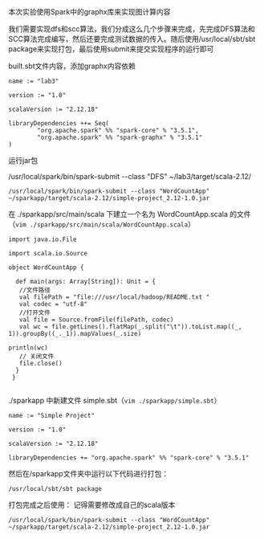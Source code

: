 本次实验使用Spark中的graphx库来实现图计算内容

我们需要实现dfs和scc算法，我们分成这么几个步骤来完成，先完成DFS算法和SCC算法完成编写，然后还要完成测试数据的传入。随后使用/usr/local/sbt/sbt package来实现打包，最后使用submit来提交实现程序的运行即可



built.sbt文件内容，添加graphx内容依赖

```
name := "lab3"

version := "1.0"

scalaVersion := "2.12.18"

libraryDependencies ++= Seq(
        "org.apache.spark" %% "spark-core" % "3.5.1",
        "org.apache.spark" %% "spark-graphx" % "3.5.1"
)
```

运行jar包

/usr/local/spark/bin/spark-submit --class "DFS" ~/lab3/target/scala-2.12/

```
/usr/local/spark/bin/spark-submit --class "WordCountApp" ~/sparkapp/target/scala-2.12/simple-project_2.12-1.0.jar
```





在 ./sparkapp/src/main/scala 下建立一个名为 WordCountApp.scala 的文件（`vim ./sparkapp/src/main/scala/WordCountApp.scala`）

```
import java.io.File

import scala.io.Source

object WordCountApp {

  def main(args: Array[String]): Unit = {
   //文件路径
   val filePath = "file:///usr/local/hadoop/README.txt "
   val codec = "utf-8"
   //打开文件
   val file = Source.fromFile(filePath, codec) 
   val wc = file.getLines().flatMap(_.split("\t")).toList.map((_, 1)).groupBy((_._1)).mapValues(_.size)

println(wc)
   // 关闭文件
   file.close()
  }
 }


```

./sparkapp 中新建文件 simple.sbt（`vim ./sparkapp/simple.sbt`）

```
name := "Simple Project" 

version := "1.0" 

scalaVersion := "2.12.18" 

libraryDependencies += "org.apache.spark" %% "spark-core" % "3.5.1" 
```

然后在/sparkapp文件夹中运行以下代码进行打包：

```
/usr/local/sbt/sbt package
```

打包完成之后使用： 记得需要修改成自己的scala版本

```
/usr/local/spark/bin/spark-submit --class "WordCountApp" ~/sparkapp/target/scala-2.12/simple-project_2.12-1.0.jar
```


